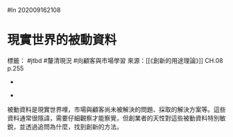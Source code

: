 #ln 202009162108
# 現實世界的被動資料
標籤： #jtbd #釐清現況 #向顧客與市場學習 
來源：[[《創新的用途理論》]] CH.08 p.255

-

>

-

被動資料是現實世界哩，市場與顧客尚未被解決的問題、採取的解決方案等。這些資料通常很隱諱，需要仔細觀察才能察覺，但創業者的天性對這些被動資料特別敏銳，並透過追問為什麼，找到創新的方法。